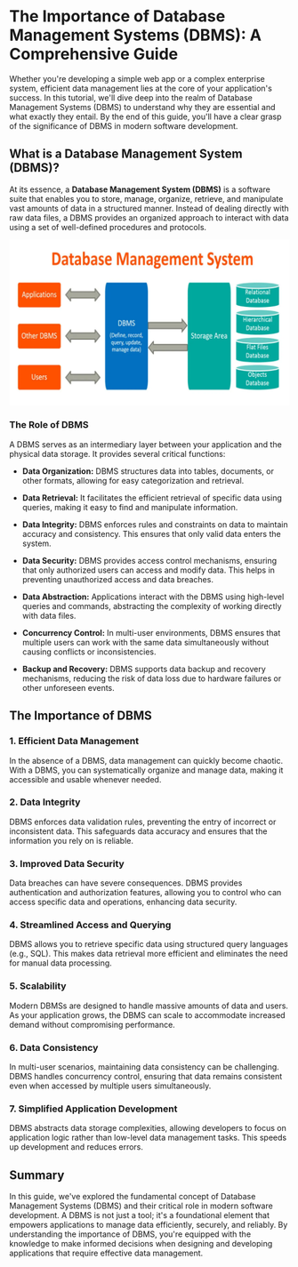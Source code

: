 # The Importance of Database Management Systems (DBMS): A Comprehensive Guide

Whether you're developing a simple web app or a complex enterprise system, efficient data management lies at the core of your application's success. In this tutorial, we'll dive deep into the realm of Database Management Systems (DBMS) to understand why they are essential and what exactly they entail. By the end of this guide, you'll have a clear grasp of the significance of DBMS in modern software development.

## What is a Database Management System (DBMS)?

At its essence, a **Database Management System (DBMS)** is a software suite that enables you to store, manage, organize, retrieve, and manipulate vast amounts of data in a structured manner. Instead of dealing directly with raw data files, a DBMS provides an organized approach to interact with data using a set of well-defined procedures and protocols.

![Data Types](../Assets/Database%20Management%20System.webp)

### The Role of DBMS

A DBMS serves as an intermediary layer between your application and the physical data storage. It provides several critical functions:

- **Data Organization:** DBMS structures data into tables, documents, or other formats, allowing for easy categorization and retrieval.

- **Data Retrieval:** It facilitates the efficient retrieval of specific data using queries, making it easy to find and manipulate information.

- **Data Integrity:** DBMS enforces rules and constraints on data to maintain accuracy and consistency. This ensures that only valid data enters the system.

- **Data Security:** DBMS provides access control mechanisms, ensuring that only authorized users can access and modify data. This helps in preventing unauthorized access and data breaches.

- **Data Abstraction:** Applications interact with the DBMS using high-level queries and commands, abstracting the complexity of working directly with data files.

- **Concurrency Control:** In multi-user environments, DBMS ensures that multiple users can work with the same data simultaneously without causing conflicts or inconsistencies.

- **Backup and Recovery:** DBMS supports data backup and recovery mechanisms, reducing the risk of data loss due to hardware failures or other unforeseen events.

## The Importance of DBMS

### 1. Efficient Data Management

In the absence of a DBMS, data management can quickly become chaotic. With a DBMS, you can systematically organize and manage data, making it accessible and usable whenever needed.

### 2. Data Integrity

DBMS enforces data validation rules, preventing the entry of incorrect or inconsistent data. This safeguards data accuracy and ensures that the information you rely on is reliable.

### 3. Improved Data Security

Data breaches can have severe consequences. DBMS provides authentication and authorization features, allowing you to control who can access specific data and operations, enhancing data security.

### 4. Streamlined Access and Querying

DBMS allows you to retrieve specific data using structured query languages (e.g., SQL). This makes data retrieval more efficient and eliminates the need for manual data processing.

### 5. Scalability

Modern DBMSs are designed to handle massive amounts of data and users. As your application grows, the DBMS can scale to accommodate increased demand without compromising performance.

### 6. Data Consistency

In multi-user scenarios, maintaining data consistency can be challenging. DBMS handles concurrency control, ensuring that data remains consistent even when accessed by multiple users simultaneously.

### 7. Simplified Application Development

DBMS abstracts data storage complexities, allowing developers to focus on application logic rather than low-level data management tasks. This speeds up development and reduces errors.

## Summary

In this guide, we've explored the fundamental concept of Database Management Systems (DBMS) and their critical role in modern software development. A DBMS is not just a tool; it's a foundational element that empowers applications to manage data efficiently, securely, and reliably. By understanding the importance of DBMS, you're equipped with the knowledge to make informed decisions when designing and developing applications that require effective data management.